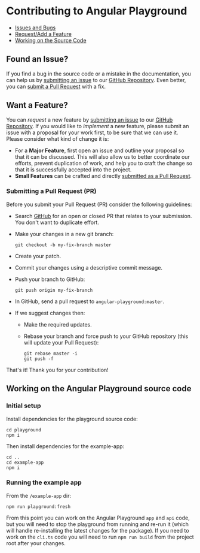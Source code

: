 # Contributing to Angular Playground

 - [Issues and Bugs](#issue)
 - [Request/Add a Feature](#feature)
 - [Working on the Source Code](#dev)
 
## <a name="issue"></a> Found an Issue?
If you find a bug in the source code or a mistake in the documentation, you can help us by
[submitting an issue][submitissue] to our [GitHub Repository][github]. Even better, 
you can [submit a Pull Request](#submit-pr) with a fix.

## <a name="feature"></a> Want a Feature?
You can *request* a new feature by [submitting an issue][submitissue] to our [GitHub
Repository][github]. If you would like to *implement* a new feature, please submit an issue with
a proposal for your work first, to be sure that we can use it.
Please consider what kind of change it is:

* For a **Major Feature**, first open an issue and outline your proposal so that it can be
discussed. This will also allow us to better coordinate our efforts, prevent duplication of work,
and help you to craft the change so that it is successfully accepted into the project.
* **Small Features** can be crafted and directly [submitted as a Pull Request](#submit-pr).

### <a name="submit-pr"></a> Submitting a Pull Request (PR)
Before you submit your Pull Request (PR) consider the following guidelines:

* Search [GitHub](https://github.com/socreate/angular-playground/pulls) for an open or closed PR
  that relates to your submission. You don't want to duplicate effort.
* Make your changes in a new git branch:

     ```shell
     git checkout -b my-fix-branch master
     ```

* Create your patch.
* Commit your changes using a descriptive commit message.
* Push your branch to GitHub:

    ```shell
    git push origin my-fix-branch
    ```

* In GitHub, send a pull request to `angular-playground:master`.
* If we suggest changes then:
  * Make the required updates.
  * Rebase your branch and force push to your GitHub repository (this will update your Pull Request):

    ```shell
    git rebase master -i
    git push -f
    ```

That's it! Thank you for your contribution!

## <a name="dev"></a> Working on the Angular Playground source code
### Initial setup
Install dependencies for the playground source code:
```
cd playground
npm i
```
Then install dependencies for the example-app:
```
cd ..
cd example-app
npm i
```
### Running the example app
From the `/example-app` dir:
```
npm run playground:fresh
```
From this point you can work on the Angular Playground `app` and `api` code,
but you will need to stop the playground from running and re-run it (which will
handle re-installing the latest changes for the package).
If you need to work on the `cli.ts` code you will need to 
run `npm run build` from the project root after your changes.


[github]: https://github.com/socreate/angular-playground
[submitissue]: https://github.com/socreate/angular-playground/issues/new
